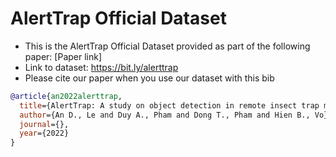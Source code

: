 # AlertTrap Official Dataset

- This is the AlertTrap Official Dataset provided as part of the following paper: [Paper link]
- Link to dataset: https://bit.ly/alerttrap 
- Please cite our paper when you use our dataset with this bib
~~~bibtex
@article{an2022alerttrap,
  title={AlertTrap: A study on object detection in remote insect trap monitoring system using on-the-edge deep learning platform},
  author={An D., Le and Duy A., Pham and Dong T., Pham and Hien B., Vo},
  journal={},
  year={2022}
}
